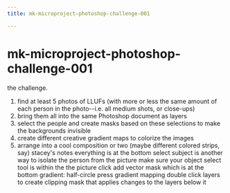 ```yaml
---
title: mk-microproject-photoshop-challenge-001

---
```


# mk-microproject-photoshop-challenge-001

the challenge.

1. find at least 5 photos of LLUFs (with more or less the same amount of each person in the photo--i.e. all medium shots, or close-ups)
2. bring them all into the same Photoshop document as layers
3. select the people and create masks based on these selections to make the backgrounds invisible
4. create different creative gradient maps to colorize the images
5. arrange into a cool composition or two (maybe different colored strips, say)
stacey's notes
everything is at the bottom
select subject is another way to isolate the person from the picture
make sure your object select tool is within the the picture 
click add vector mask which is at the bottom 
gradient: half-circle press gradient mapping 
double click layers to create clipping mask that applies changes to the layers below it 

